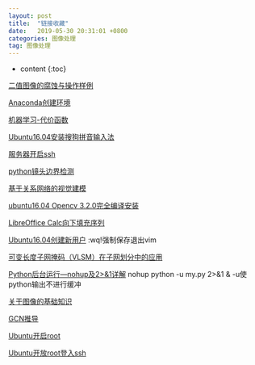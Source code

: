 ```yaml
---
layout: post
title:  "链接收藏"
date:   2019-05-30 20:31:01 +0800
categories: 图像处理
tag: 图像处理
---
```


* content
{:toc}


[二值图像的腐蚀与操作样例](https://blog.csdn.net/qq_25847123/article/details/73744575)

[Anaconda创建环境](https://www.jianshu.com/p/a9a65e868dca)

[机器学习-代价函数](https://www.cnblogs.com/Belter/p/6653773.html)

[Ubuntu16.04安装搜狗拼音输入法](https://www.cnblogs.com/darklights/p/7722861.html)

[服务器开启ssh](https://blog.csdn.net/u012528000/article/details/79154723)

[python镜头边界检测](https://www.cnblogs.com/lynsyklate/p/7840881.html)

[基于关系网络的视觉建模](https://mp.weixin.qq.com/s/K9j4tX6_U8rdtItKntJkVQ)

[ubuntu16.04 Opencv 3.2.0完全编译安装](https://blog.csdn.net/li_wen01/article/details/71641408)

[LibreOffice Calc向下填充序列](https://forum.ubuntu.org.cn/viewtopic.php?t=482559)

[Ubuntu16.04创建新用户](https://blog.csdn.net/Wales_2015/article/details/79643336)  :wq!强制保存退出vim

[可变长度子网掩码（VLSM）在子网划分中的应用](https://www.cnblogs.com/dalulu/p/10448874.html)

[Python后台运行—nohup及2>&1详解](https://blog.csdn.net/weixin_42840933/article/details/85780125) nohup python -u my.py 2>&1 &  -u使python输出不进行缓冲

[关于图像的基础知识](https://blog.csdn.net/timidsmile/article/details/6640600)

[GCN推导](https://blog.csdn.net/yyl424525/article/details/100058264)

[Ubuntu开启root](https://www.itread01.com/content/1549845901.html)

[Ubuntu开放root登入ssh](https://www.opencli.com/linux/ubuntu-enable-root-login-ssh)